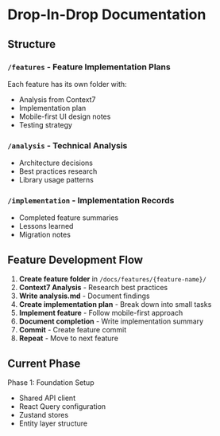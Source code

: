 # Drop-In-Drop Documentation

## Structure

### `/features` - Feature Implementation Plans
Each feature has its own folder with:
- Analysis from Context7
- Implementation plan
- Mobile-first UI design notes
- Testing strategy

### `/analysis` - Technical Analysis
- Architecture decisions
- Best practices research
- Library usage patterns

### `/implementation` - Implementation Records
- Completed feature summaries
- Lessons learned
- Migration notes

## Feature Development Flow

1. **Create feature folder** in `/docs/features/{feature-name}/`
2. **Context7 Analysis** - Research best practices
3. **Write analysis.md** - Document findings
4. **Create implementation plan** - Break down into small tasks
5. **Implement feature** - Follow mobile-first approach
6. **Document completion** - Write implementation summary
7. **Commit** - Create feature commit
8. **Repeat** - Move to next feature

## Current Phase

Phase 1: Foundation Setup
- Shared API client
- React Query configuration
- Zustand stores
- Entity layer structure
